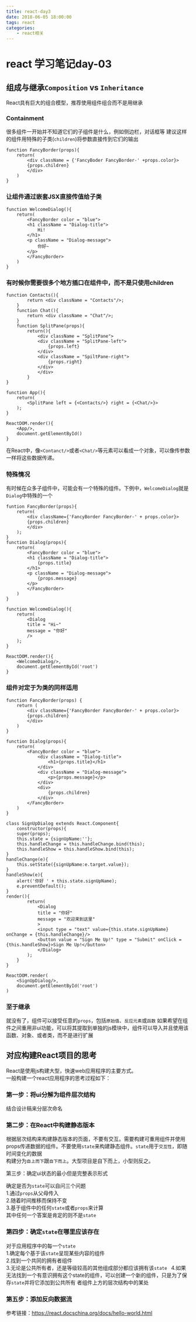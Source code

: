 ```yaml
---
title: react-day3
date: 2018-06-05 18:00:00
tags: react
categories: 
	- react相关
---
```

react 学习笔记day-03
===========

 组成与继承`Composition` vs `Inheritance`
--------------------------------------

 React具有巨大的组合模型，推荐使用组件组合而不是用继承  

###  Containment

 很多组件一开始并不知道它们的子组件是什么，例如侧边栏，对话框等
 建议这样的组件用特殊的子类(`children`)将参数直接传到它们的输出

```react
function FancyBorder(props){
    return(
        <div className = {'FancyBoder FancyBorder-' +props.color}>
        {props.children}
        </div>
    )
}
```

###  让组件通过嵌套JSX直接传值给子类

```react
function WelcomeDialog(){
    return(
        <FancyBorder color = "blue">
        <h1 className = "Dialog-title">
            Hi!
        </h1>
        <p className = "Dialog-message">
            你好~
        </p>
        </FancyBorder>
    )
}
```

###  有时候你需要很多个地方插口在组件中，而不是只使用children

```react
function Contacts(){
        return <div className = "Contacts"/>;
    }
    function Chat(){
        return <div className = "Chat"/>;
    }
    function SplitPane(props){
        return(){
            <div className = "SplitPane">
            <div className = "SplitPane-left">
                {props.left}
            </div>
            <div className = "SpiltPane-right">
                {props.right}
            </div>
            </div>
        }
}
 
function App(){
    return(
        <SplitPane left = {<Contacts/>} right = {<Chat/>}>
    );
}
 
ReactDOM.render(){
    <App/>,
    document.getElementById()
}
```

 在React中，像`<Contanct/>`或者`<Chat/>`等元素可以看成一个对象，可以像传参数一样将这些数据传递。  

###  特殊情况

 有时候在众多子组件中，可能会有一个特殊的组件。下例中，`WelcomeDialog`就是`Dialog`中特殊的一个  


```react
funtion FancyBorder(props){
    return(
        <div className={'FancyBorder FancyBorder-' + props.color}>
        {props.children}
        </div>
    );
}
function Dialog(props){
    return(
        <FancyBorder color = "blue">
        <h1 className = "Dialog-title">
            {props.title}
        </h1>
        <p className = "Dialog-message">
            {props.message}
        </p>
        </FancyBorder>
    )
}
 
function WelcomeDialog(){
    return(
        <Dialog
        title = "Hi~"
        message = "你好"
        />
    );
}
 
ReactDOM.render(){
    <WelcomeDialog/>,
    document.getElementById('root')
}
```

###  组件对定于为类的同样适用

```react
function FancyBorder(props) {
    return (
        <div className={'FancyBorder FancyBorder-' + props.color}>
        {props.children}
        </div>
    )
}

function Dialog(props){
    return(
        <FancyBorder color = "blue">
            <div className = "Dialog-title">
                <h1>{props.title}</h1>
            </div> 
            <div className = "Dialog-message">
                <p>{props.message}</p>
            </div>
            <div>
                {props.children}
            </div>        
        </FancyBorder>
    )
}

class SignUpDialog extends React.Component{
    constructor(props){
    super(props);
    this.state = {signUpName:''};
    this.handleChange = this.handleChange.bind(this);
    this.handleShow = this.handleShow.bind(this);
}
handleChange(e){
    this.setState({signUpName:e.target.value});
}
handleShow(e){
    alert('你好 ' + this.state.signUpName);
    e.preventDefault();
}
render(){
        return(
            <Dialog
            title = "你好"
            message = "欢迎来到这里"
            >
            <input type = "text" value={this.state.signUpName} onChange = {this.handleChange}/>
            <button value = "Sign Me Up!" type = "Submit" onClick = {this.handleShow}>Sign Me Up!</button>
            </Dialog>
        );
    }
}

ReactDOM.render(
    <SignUpDialog/>,
    document.getElementById('root')
)
```

### 至于继承
就没有了，组件可以接受任意的`props`，包括`原始值`、`反应元素`或`函数`
如果希望在组件之间重用非ui功能，可以将其提取到单独的js模块中，组件可以导入并且使用该函数、对象、或者类，而不是进行扩展  


对应构建React项目的思考
------------------------------

React是使用js构建大型，快速web应用程序的主要方式。  
一般构建一个react应用程序的思考过程如下：   

### 第一步：将ui分解为组件层次结构 
结合设计稿来分层次命名  

### 第二步：在React中构建静态版本   
根据层次结构来构建静态版本的页面，不要有交互。需要构建可重用组件并使用props传递数据的组件。不要使用`state`来构建静态组件。`state`用于`交互性`，即随时间变化的数据            
构建分为`自上而下`跟`自下而上`。大型项目是自下而上，小型则反之。     

第三步：确定ui状态的最小但是完整表示形式

确定是否为`state`可以自问三个问题  
1.通过`props`从父母传入  
2.随着时间推移而保持不变  
3.基于组件中的任何`state`或者`props`来计算  
其中任何一个答案是肯定的则不是`state`  


### 第四步：确定`state`在哪里应该存在
对于应用程序中的每一个`state`  
1.确定每个基于该`state`呈现某些内容的组件  
2.找到一个共同的拥有者组件  
3.无论是公共所有者，还是等级较高的其他组成部分都应该拥有该`state ` 
4.如果无法找到一个有意识拥有这个state的组件，可以创建一个新的组件，只是为了保存`state`并将它添加到公共所有 者组件上方的层次结构中的某处  

### 第五步：添加反向数据流





参考链接：https://react.docschina.org/docs/hello-world.html